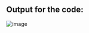 ## Output for the code:
![image](https://github.com/user-attachments/assets/2cd5c003-7fb6-4eee-ad88-3b3a6f196c92)
